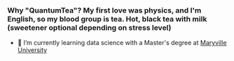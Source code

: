 ### Why "QuantumTea"? My first love was physics, and I'm English, so my blood group is tea. Hot, black tea with milk (sweetener optional depending on stress level)

- 🌱 I’m currently learning data science with a Master's degree at [Maryville University](https://www.maryville.edu/)

<!--
**QuantumTea/QuantumTea** is a ✨ _special_ ✨ repository because its `README.md` (this file) appears on your GitHub profile.

Here are some ideas to get you started:

- 🔭 I’m currently working on ...
- 🌱 I’m currently learning ...
- 👯 I’m looking to collaborate on ...
- 🤔 I’m looking for help with ...
- 💬 Ask me about ...
- 📫 How to reach me: ...
- 😄 Pronouns: ...
- ⚡ Fun fact: ...
-->

